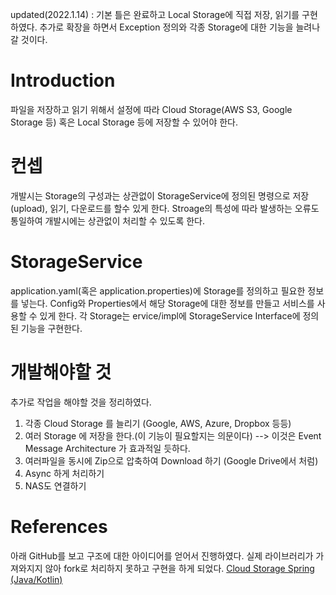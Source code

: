 updated(2022.1.14) : 기본 틀은 완료하고 Local Storage에 직접 저장, 읽기를 구현하였다. 추가로 확장을 하면서 Exception 정의와 각종 Storage에 대한 기능을 늘려나갈 것이다.  

# Introduction
파일을 저장하고 읽기 위해서 설정에 따라 Cloud Storage(AWS S3, Google Storage 등) 혹은 Local Storage 등에 저장할 수 있어야 한다. 


# 컨셉
개발시는 Storage의 구성과는 상관없이 StorageService에 정의된 명령으로 저장(upload), 읽기, 다운로드를 할수 있게 한다. Stroage의 특성에 따라 발생하는 오류도 통일하여 개발시에는 상관없이 처리할 수 있도록 한다. 


# StorageService
application.yaml(혹은 application.properties)에 Storage를 정의하고 필요한 정보를 넣는다. 
Config와 Properties에서 해당 Storage에 대한 정보를 만들고 서비스를 사용할 수 있게 한다. 
각 Storage는 ervice/impl에 StorageService Interface에 정의된 기능을 구현한다. 


# 개발해야할 것
추가로 작업을 해야할 것을 정리하였다. 

1. 각종 Cloud Storage 를 늘리기 (Google, AWS, Azure, Dropbox 등등)
2. 여러 Storage 에 저장을 한다.(이 기능이 필요할지는 의문이다) --> 이것은 Event Message Architecture 가 효과적일 듯하다.
3. 여러파일을 동시에 Zip으로 압축하여 Download 하기 (Google Drive에서 처럼)
4. Async 하게 처리하기
5. NAS도 연결하기 


# References
아래 GitHub를 보고 구조에 대한 아이디어를 얻어서 진행하였다. 실제 라이브러리가 가져와지지 않아 fork로 처리하지 못하고 구현을 하게 되었다. 
[Cloud Storage Spring (Java/Kotlin)](https://github.com/sevtech-dev/cloud-storage-spring-api)